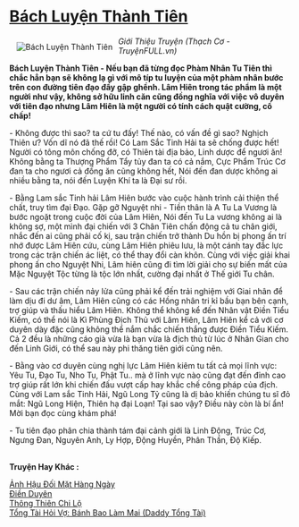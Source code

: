 <a href="https://utruyen.com/bach-luyen-thanh-tien/4564/" title="Bách Luyện Thành Tiên"><h1>Bách Luyện Thành Tiên</h1></a><div style="display:table"><img align="right" style="float: left; padding: 10px;" src="https://utruyen.com/images/story/200x260/bach-luyen-thanh-tien.jpg" alt="Bách Luyện Thành Tiên"><em>Giới Thiệu Truyện (Thạch Cơ - TruyệnFULL.vn)</em><p></p><strong>Bách Luyện Thành Tiên - Nếu bạn đã từng đọc Phàm Nhân Tu Tiên thì chắc hẳn bạn sẽ không lạ gì với mô típ tu luyện của một phàm nhân bước trên con đường tiên đạo đầy gập ghềnh. Lâm Hiên trong tác phẩm là một người như vậy, không sở hữu linh căn cũng đồng nghĩa với việc vô duyên với tiên đạo nhưng Lâm Hiên là một người có tính cách quật cường, cố chấp!</strong><p></p>- Không được thì sao? ta cứ tu đấy! Thế nào, có vấn đề gì sao? Nghịch Thiên ư? Vốn dĩ nó đã thế rồi! Có Lam Sắc Tinh Hải ta sẽ chống được hết! Người có tông môn chống đỡ, có Thiên tài địa bảo, Linh dược để ngươi ăn! Không bằng ta Thượng Phẩm Tẩy tủy đan ta có cả nắm, Cực Phẩm Trúc Cơ đan ta cho ngươi cả đống ăn cũng không hết, Nói đến đan dược không ai nhiều bằng ta, nói đến Luyện Khí ta là Đại sư rồi.<p></p>- Bằng Lam sắc Tinh hải Lâm Hiên bước vào cuộc hành trình cải thiện thể chất, truy tìm đại Đạo. Gặp gỡ Nguyệt nhi - Tiền thân là A Tu La Vương là bước ngoặt trong cuộc đời của Lâm Hiên, Nói đến Tu La vương không ai là không sợ, một mình đại chiến với 3 Chân Tiên chấn động cả tu chân giới, nhắc đến ai cũng phải cố kị, sau trận chiến trở thành Du hồn bị phong ấn trí nhớ được Lâm Hiên cứu, cùng Lâm Hiên phiêu lưu, là một cánh tay đắc lực trong các trận chiến ác liệt, có thể thay đổi càn khôn. Cùng với việc giải khai phong ấn cho Nguyệt Nhi, Lâm hiên cũng đi tìm lời giải cho sự biến mất của Mặc Nguyệt Tộc từng là tộc lớn nhất, cường đại nhất ở Thế giới Tu chân.<p></p>- Sau các trận chiến nảy lửa cũng phải kể đến trải nghiệm với Giai nhân để làm dịu đi dư âm, Lâm Hiên cũng có các Hồng nhân tri kỉ bầu bạn bên cạnh, trợ giúp và thấu hiểu Lâm Hiên. Không thể không kể đến Nhân vật Điền Tiểu Kiếm, có thể nói là Kì Phùng Địch Thủ với Lâm Hiên, Lâm Hiên kể cả với cơ duyên dày đặc cũng không thể nắm chắc chiến thắng được Điền Tiểu Kiếm. Cả 2 đều là những cáo già vừa là bạn vừa là địch thủ từ lúc ở Nhân Gian cho đến Linh Giới, có thể sau này phi thăng tiên giới cũng nên.<p></p>- Bằng vào cơ duyên cùng nghị lực Lâm Hiên kiêm tu tất cả mọi lĩnh vực: Yêu Tu, Đạo Tu, Nho Tu, Phật Tu.. mà ở lĩnh vực nào cũng đạt đến đỉnh cao trợ giúp rất lớn khi chiến đấu vượt cấp hay khắc chế công pháp của địch. Cùng với Lam sắc Tinh Hải, Ngũ Long Tỷ cũng là dị bảo khiến chúng tu sĩ đỏ mắt: Ngũ Long Hiện, Thiên hạ đại Loạn! Tại sao vậy? Điều này còn là bí ẩn! Mời bạn đọc cùng khám phá!<p></p>- Tu tiên đạo phân chia thành tám đại cảnh giới là Linh Động, Trúc Cơ, Ngưng Đan, Nguyên Anh, Ly Hợp, Động Huyền, Phân Thần, Độ Kiếp.</div><p><br><b>Truyện Hay Khác :</b></p><a href="https://utruyen.com/anh-hau-doi-mat-hang-ngay/16050/" alt="Ảnh Hậu Đối Mặt Hàng Ngày">Ảnh Hậu Đối Mặt Hàng Ngày</a><br/><a href="https://github.com/quanluxury/ngontinhhot/tree/master/truyenhay/17076/" alt="Điền Duyên">Điền Duyên</a><br/><a href="https://github.com/quanluxury/truyenhot/tree/master/truyenhay/340/" alt="Thông Thiên Chi Lộ">Thông Thiên Chi Lộ</a><br/><a href="https://github.com/quanluxury/ngontinhhot/tree/master/truyenhay/19177/" alt="Tổng Tài Hỏi Vợ: Bánh Bao Làm Mai (Daddy Tổng Tài)">Tổng Tài Hỏi Vợ: Bánh Bao Làm Mai (Daddy Tổng Tài)</a><br/>